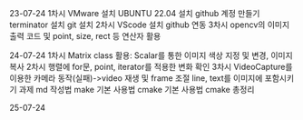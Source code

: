 23-07-24
    1차시
        VMware 설치
        UBUNTU 22.04 설치
        github 계정 만들기
        terminator 설치
        git 설치
    2차시
        VScode 설치
        github 연동
    3차시
        opencv의 이미지 출력 코드 및 point, size, rect 등 연산자 활용

24-07-24
    1차시
        Matrix class 활용: Scalar를 통한 이미지 색상 지정 및 변경, 이미지 복사
    2차시
        행렬에 for문, point, iterator를 적용한 변화 확인
    3차시
        VideoCapture를 이용한 카메라 동작(실패)->video 재생 및 frame 조절
        line, text를 이미지에 포함시키기
    과제
        md 작성법
        make 기본 사용법
        cmake 기본 사용법
        cmake 총정리

25-07-24

